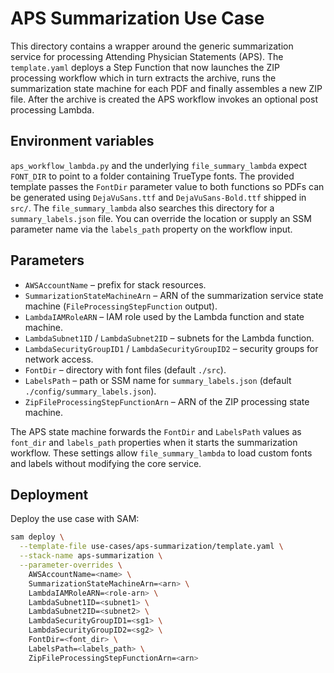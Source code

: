 # APS Summarization Use Case

This directory contains a wrapper around the generic summarization
service for processing Attending Physician Statements (APS).  The
`template.yaml` deploys a Step Function that now launches the ZIP
processing workflow which in turn extracts the archive, runs the
summarization state machine for each PDF and finally assembles a new
ZIP file.  After the archive is created the APS workflow invokes an
optional post processing Lambda.

## Environment variables

`aps_workflow_lambda.py` and the underlying `file_summary_lambda`
expect `FONT_DIR` to point to a folder containing TrueType fonts.
The provided template passes the `FontDir` parameter value to both
functions so PDFs can be generated using `DejaVuSans.ttf` and
`DejaVuSans-Bold.ttf` shipped in `src/`.
The `file_summary_lambda` also searches this directory for a
`summary_labels.json` file.  You can override the location or supply an
SSM parameter name via the `labels_path` property on the workflow input.

## Parameters

- `AWSAccountName` – prefix for stack resources.
- `SummarizationStateMachineArn` – ARN of the summarization service
  state machine (`FileProcessingStepFunction` output).
- `LambdaIAMRoleARN` – IAM role used by the Lambda function and state machine.
- `LambdaSubnet1ID` / `LambdaSubnet2ID` – subnets for the Lambda function.
- `LambdaSecurityGroupID1` / `LambdaSecurityGroupID2` – security groups for network access.
- `FontDir` – directory with font files (default `./src`).
- `LabelsPath` – path or SSM name for `summary_labels.json` (default `./config/summary_labels.json`).
- `ZipFileProcessingStepFunctionArn` – ARN of the ZIP processing state machine.

The APS state machine forwards the `FontDir` and `LabelsPath` values as
`font_dir` and `labels_path` properties when it starts the summarization
workflow.  These settings allow `file_summary_lambda` to load custom fonts
and labels without modifying the core service.

## Deployment

Deploy the use case with SAM:

```bash
sam deploy \
  --template-file use-cases/aps-summarization/template.yaml \
  --stack-name aps-summarization \
  --parameter-overrides \
    AWSAccountName=<name> \
    SummarizationStateMachineArn=<arn> \
    LambdaIAMRoleARN=<role-arn> \
    LambdaSubnet1ID=<subnet1> \
    LambdaSubnet2ID=<subnet2> \
    LambdaSecurityGroupID1=<sg1> \
    LambdaSecurityGroupID2=<sg2> \
    FontDir=<font_dir> \
    LabelsPath=<labels_path> \
    ZipFileProcessingStepFunctionArn=<arn>
```
